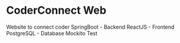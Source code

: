 # CoderConnect Web
 Website to connect coder
 SpringBoot - Backend
 ReactJS - Frontend
 PostgreSQL - Database
 Mockito Test
